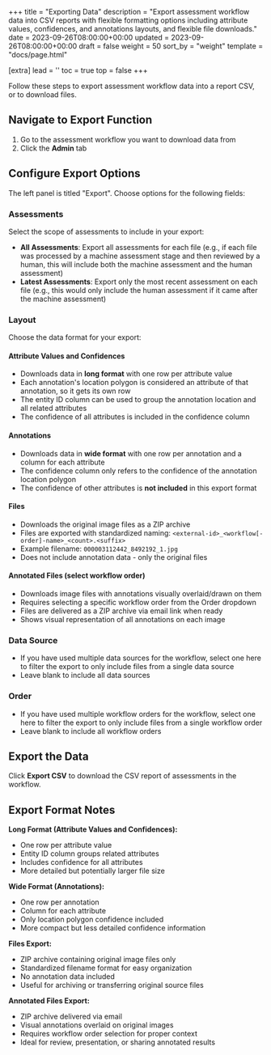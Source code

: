 +++
title = "Exporting Data"
description = "Export assessment workflow data into CSV reports with flexible formatting options including attribute values, confidences, and annotations layouts, and flexible file downloads."
date = 2023-09-26T08:00:00+00:00
updated = 2023-09-26T08:00:00+00:00
draft = false
weight = 50
sort_by = "weight"
template = "docs/page.html"

[extra]
lead = ''
toc = true
top = false
+++

Follow these steps to export assessment workflow data into a report CSV, or to download files.

## Navigate to Export Function

1. Go to the assessment workflow you want to download data from
2. Click the **Admin** tab

## Configure Export Options

The left panel is titled "Export". Choose options for the following fields:

### Assessments
Select the scope of assessments to include in your export:

- **All Assessments**: Export all assessments for each file (e.g., if each file was processed by a machine assessment stage and then reviewed by a human, this will include both the machine assessment and the human assessment)
- **Latest Assessments**: Export only the most recent assessment on each file (e.g., this would only include the human assessment if it came after the machine assessment)

### Layout
Choose the data format for your export:

#### Attribute Values and Confidences
- Downloads data in **long format** with one row per attribute value
- Each annotation's location polygon is considered an attribute of that annotation, so it gets its own row
- The entity ID column can be used to group the annotation location and all related attributes
- The confidence of all attributes is included in the confidence column

#### Annotations
- Downloads data in **wide format** with one row per annotation and a column for each attribute
- The confidence column only refers to the confidence of the annotation location polygon
- The confidence of other attributes is **not included** in this export format

#### Files
- Downloads the original image files as a ZIP archive
- Files are exported with standardized naming: `<external-id>_<workflow[-order]-name>_<count>.<suffix>`
- Example filename: `000003112442_8492192_1.jpg`
- Does not include annotation data - only the original files

#### Annotated Files (select workflow order)
- Downloads image files with annotations visually overlaid/drawn on them
- Requires selecting a specific workflow order from the Order dropdown
- Files are delivered as a ZIP archive via email link when ready
- Shows visual representation of all annotations on each image

### Data Source
- If you have used multiple data sources for the workflow, select one here to filter the export to only include files from a single data source
- Leave blank to include all data sources

### Order
- If you have used multiple workflow orders for the workflow, select one here to filter the export to only include files from a single workflow order
- Leave blank to include all workflow orders

## Export the Data

Click **Export CSV** to download the CSV report of assessments in the workflow.

## Export Format Notes

**Long Format (Attribute Values and Confidences):**
- One row per attribute value
- Entity ID column groups related attributes
- Includes confidence for all attributes
- More detailed but potentially larger file size

**Wide Format (Annotations):**
- One row per annotation
- Column for each attribute
- Only location polygon confidence included
- More compact but less detailed confidence information

**Files Export:**
- ZIP archive containing original image files only
- Standardized filename format for easy organization
- No annotation data included
- Useful for archiving or transferring original source files

**Annotated Files Export:**
- ZIP archive delivered via email
- Visual annotations overlaid on original images
- Requires workflow order selection for proper context
- Ideal for review, presentation, or sharing annotated results
